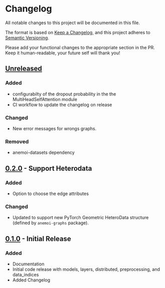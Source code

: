# Changelog

All notable changes to this project will be documented in this file.

The format is based on [Keep a Changelog](https://keepachangelog.com/en/1.1.0/),
and this project adheres to [Semantic Versioning](https://semver.org/spec/v2.0.0.html).

Please add your functional changes to the appropriate section in the PR.
Keep it human-readable, your future self will thank you!

## [Unreleased]

### Added

- configurabilty of the dropout probability in the the MultiHeadSelfAttention module
- CI workflow to update the changelog on release

### Changed

- New error messages for wrongs graphs.

### Removed

- anemoi-datasets dependency

## [0.2.0] - Support Heterodata

### Added

- Option to choose the edge attributes

### Changed

- Updated to support new PyTorch Geometric HeteroData structure (defined by `anemoi-graphs` package).

## [0.1.0] - Initial Release

### Added
- Documentation
- Initial code release with models, layers, distributed, preprocessing, and data_indices
- Added Changelog

<!-- Add Git Diffs for Links above -->
[unreleased]: https://github.com/ecmwf/anemoi-models/compare/0.2.1...HEAD
[0.2.1]: https://github.com/ecmwf/anemoi-models/compare/0.2.0...0.2.1
[0.2.0]: https://github.com/ecmwf/anemoi-models/compare/0.1.0...0.2.0
[0.1.0]: https://github.com/ecmwf/anemoi-models/releases/tag/0.1.0
